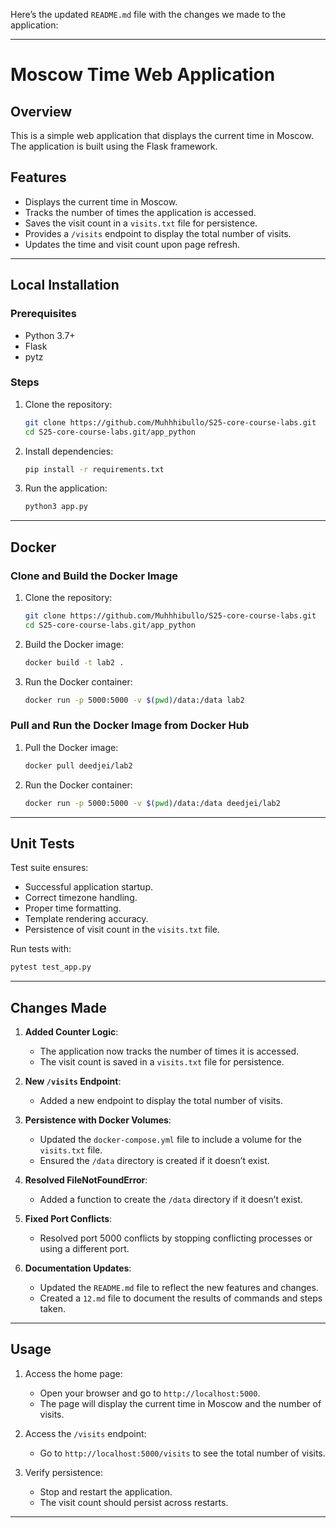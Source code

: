 Here’s the updated `README.md` file with the changes we made to the application:

---

# Moscow Time Web Application

## Overview
This is a simple web application that displays the current time in Moscow. The application is built using the Flask framework.

## Features
- Displays the current time in Moscow.
- Tracks the number of times the application is accessed.
- Saves the visit count in a `visits.txt` file for persistence.
- Provides a `/visits` endpoint to display the total number of visits.
- Updates the time and visit count upon page refresh.

---

## Local Installation

### Prerequisites
- Python 3.7+
- Flask
- pytz

### Steps
1. Clone the repository:
   ```sh
   git clone https://github.com/Muhhhibullo/S25-core-course-labs.git
   cd S25-core-course-labs.git/app_python
   ```

2. Install dependencies:
   ```sh
   pip install -r requirements.txt
   ```

3. Run the application:
   ```sh
   python3 app.py
   ```

---

## Docker

### Clone and Build the Docker Image
1. Clone the repository:
   ```sh
   git clone https://github.com/Muhhhibullo/S25-core-course-labs.git
   cd S25-core-course-labs.git/app_python
   ```

2. Build the Docker image:
   ```sh
   docker build -t lab2 .
   ```

3. Run the Docker container:
   ```sh
   docker run -p 5000:5000 -v $(pwd)/data:/data lab2
   ```

### Pull and Run the Docker Image from Docker Hub
1. Pull the Docker image:
   ```sh
   docker pull deedjei/lab2
   ```

2. Run the Docker container:
   ```sh
   docker run -p 5000:5000 -v $(pwd)/data:/data deedjei/lab2
   ```

---

## Unit Tests
Test suite ensures:
- Successful application startup.
- Correct timezone handling.
- Proper time formatting.
- Template rendering accuracy.
- Persistence of visit count in the `visits.txt` file.

Run tests with:
```bash
pytest test_app.py
```

---

## Changes Made
1. **Added Counter Logic**:
   - The application now tracks the number of times it is accessed.
   - The visit count is saved in a `visits.txt` file for persistence.

2. **New `/visits` Endpoint**:
   - Added a new endpoint to display the total number of visits.

3. **Persistence with Docker Volumes**:
   - Updated the `docker-compose.yml` file to include a volume for the `visits.txt` file.
   - Ensured the `/data` directory is created if it doesn’t exist.

4. **Resolved FileNotFoundError**:
   - Added a function to create the `/data` directory if it doesn’t exist.

5. **Fixed Port Conflicts**:
   - Resolved port 5000 conflicts by stopping conflicting processes or using a different port.

6. **Documentation Updates**:
   - Updated the `README.md` file to reflect the new features and changes.
   - Created a `12.md` file to document the results of commands and steps taken.

---

## Usage
1. Access the home page:
   - Open your browser and go to `http://localhost:5000`.
   - The page will display the current time in Moscow and the number of visits.

2. Access the `/visits` endpoint:
   - Go to `http://localhost:5000/visits` to see the total number of visits.

3. Verify persistence:
   - Stop and restart the application.
   - The visit count should persist across restarts.

---

